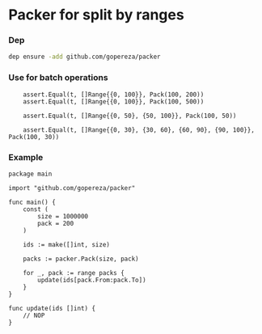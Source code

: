 # Packer for split by ranges

### Dep
```bash
dep ensure -add github.com/gopereza/packer
```

### Use for batch operations

```golang
	assert.Equal(t, []Range{{0, 100}}, Pack(100, 200))
	assert.Equal(t, []Range{{0, 100}}, Pack(100, 500))

	assert.Equal(t, []Range{{0, 50}, {50, 100}}, Pack(100, 50))

	assert.Equal(t, []Range{{0, 30}, {30, 60}, {60, 90}, {90, 100}}, Pack(100, 30))
```

### Example
```golang
package main

import "github.com/gopereza/packer"

func main() {
	const (
		size = 1000000
		pack = 200
	)

	ids := make([]int, size)

	packs := packer.Pack(size, pack)

	for _, pack := range packs {
		update(ids[pack.From:pack.To])
	}
}

func update(ids []int) {
	// NOP
}
```
